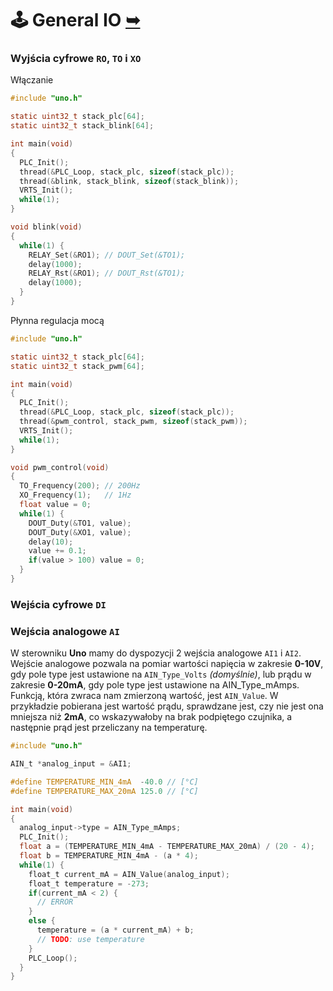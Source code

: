 # 🕹️ General IO [➥](../readme.md)

### Wyjścia cyfrowe **`RO`**, **`TO`** i **`XO`**

Włączanie

```c
#include "uno.h"

static uint32_t stack_plc[64];
static uint32_t stack_blink[64];

int main(void)
{
  PLC_Init();
  thread(&PLC_Loop, stack_plc, sizeof(stack_plc));
  thread(&blink, stack_blink, sizeof(stack_blink));
  VRTS_Init();
  while(1);
}

void blink(void)
{
  while(1) {
    RELAY_Set(&RO1); // DOUT_Set(&TO1);
    delay(1000);
    RELAY_Rst(&RO1); // DOUT_Rst(&TO1);
    delay(1000);
  }
}
```


Płynna regulacja mocą

```c
#include "uno.h"

static uint32_t stack_plc[64];
static uint32_t stack_pwm[64];

int main(void)
{
  PLC_Init();
  thread(&PLC_Loop, stack_plc, sizeof(stack_plc));
  thread(&pwm_control, stack_pwm, sizeof(stack_pwm));
  VRTS_Init();
  while(1);
}

void pwm_control(void)
{
  TO_Frequency(200); // 200Hz
  XO_Frequency(1);   // 1Hz
  float value = 0;
  while(1) {
    DOUT_Duty(&TO1, value);
    DOUT_Duty(&XO1, value);
    delay(10);
    value += 0.1;
    if(value > 100) value = 0;
  }
}
```


### Wejścia cyfrowe **`DI`**





### Wejścia analogowe **`AI`**

W sterowniku **Uno** mamy do dyspozycji 2 wejścia analogowe `AI1` i `AI2`. Wejście analogowe pozwala na pomiar wartości napięcia w zakresie **0-10V**, gdy pole type jest ustawione na `AIN_Type_Volts` _(domyślnie)_, lub prądu w zakresie **0-20mA**, gdy pole type jest ustawione na AIN_Type_mAmps. Funkcją, która zwraca nam zmierzoną wartość, jest `AIN_Value`.  W przykładzie pobierana jest wartość prądu, sprawdzane jest, czy nie jest ona mniejsza niż **2mA**, co wskazywałoby na brak podpiętego czujnika, a następnie prąd jest przeliczany na temperaturę.

```c
#include "uno.h"

AIN_t *analog_input = &AI1;

#define TEMPERATURE_MIN_4mA  -40.0 // [°C]
#define TEMPERATURE_MAX_20mA 125.0 // [°C]

int main(void)
{
  analog_input->type = AIN_Type_mAmps;
  PLC_Init();
  float a = (TEMPERATURE_MIN_4mA - TEMPERATURE_MAX_20mA) / (20 - 4);
  float b = TEMPERATURE_MIN_4mA - (a * 4);
  while(1) {
    float_t current_mA = AIN_Value(analog_input);
    float_t temperature = -273;
    if(current_mA < 2) {
      // ERROR
    }
    else {
      temperature = (a * current_mA) + b;
      // TODO: use temperature
    }
    PLC_Loop();
  }
}
```